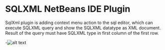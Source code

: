 SQLXML NetBeans IDE Plugin
============

SqlXml plugin is adding context menu action to the sql editor, which can execute SQLXML query and show the SQLXML datatype as XML document. Result of the query must have SQLXML type in first column of the first row. 

-![alt text](http://plugins.netbeans.org/data/images/1385408562_Screenshot%20from%202013-11-25%2020:42:09.png "SqlXml support")
